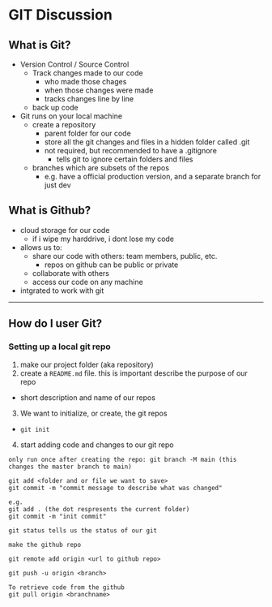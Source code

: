 # GIT Discussion

## What is Git?

- Version Control / Source Control
  - Track changes made to our code
    - who made those chages
    - when those changes were made
    - tracks changes line by line
  - back up code
- Git runs on your local machine
  - create a repository
    - parent folder for our code
    - store all the git changes and files in a hidden folder called .git
    - not required, but recommended to have a .gitignore
      - tells git to ignore certain folders and files
  - branches which are subsets of the repos
    - e.g. have a official production version, and a separate branch for just dev

## What is Github?

- cloud storage for our code
  - if i wipe my harddrive, i dont lose my code
- allows us to:
  - share our code with others: team members, public, etc.
    - repos on github can be public or private
  - collaborate with others
  - access our code on any machine
- intgrated to work with git

---

## How do I user Git?

### Setting up a local git repo

1. make our project folder (aka repository)
2. create a `README.md` file. this is important describe the purpose of our repo
  - short description and name of our repos
3. We want to initialize, or create, the git repos
  - `git init`
4. start adding code and changes to our git repo
```
only run once after creating the repo: git branch -M main (this changes the master branch to main)

git add <folder and or file we want to save>
git commit -m "commit message to describe what was changed"

e.g.
git add . (the dot respresents the current folder)
git commit -m "init commit"

git status tells us the status of our git
```

```
make the github repo

git remote add origin <url to github repo>

git push -u origin <branch>

To retrieve code from the github
git pull origin <branchname>
```
